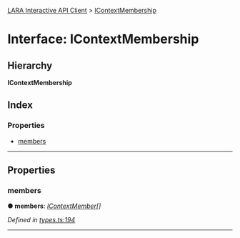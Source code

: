 [LARA Interactive API Client](../README.md) > [IContextMembership](../interfaces/icontextmembership.md)

# Interface: IContextMembership

## Hierarchy

**IContextMembership**

## Index

### Properties

* [members](icontextmembership.md#members)

---

## Properties

<a id="members"></a>

###  members

**● members**: *[IContextMember](icontextmember.md)[]*

*Defined in [types.ts:194](../../../lara-typescript/src/interactive-api-client/types.ts#L194)*

___

